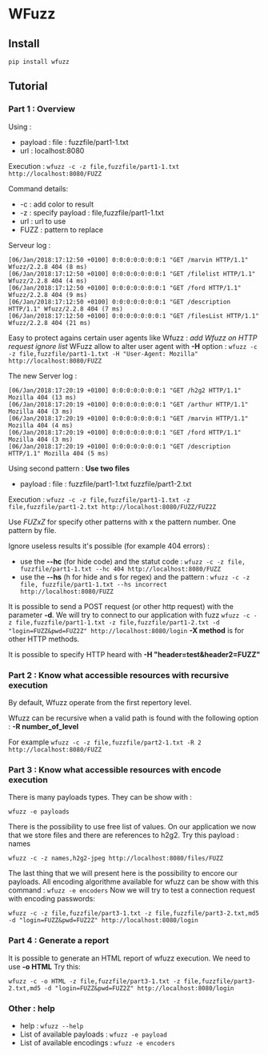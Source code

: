 # WFuzz

## Install

`pip install wfuzz`

## Tutorial

### Part 1 : Overview

Using : 
* payload : file : fuzzfile/part1-1.txt
* url : localhost:8080

Execution :
```wfuzz -c -z file,fuzzfile/part1-1.txt http://localhost:8080/FUZZ```

Command details:
* -c : add color to result
* -z : specify payload : file,fuzzfile/part1-1.txt
* url : url to use
* FUZZ : pattern to replace

Serveur log :
```
[06/Jan/2018:17:12:50 +0100] 0:0:0:0:0:0:0:1 "GET /marvin HTTP/1.1" Wfuzz/2.2.8 404 (8 ms)
[06/Jan/2018:17:12:50 +0100] 0:0:0:0:0:0:0:1 "GET /filelist HTTP/1.1" Wfuzz/2.2.8 404 (4 ms)
[06/Jan/2018:17:12:50 +0100] 0:0:0:0:0:0:0:1 "GET /ford HTTP/1.1" Wfuzz/2.2.8 404 (9 ms)
[06/Jan/2018:17:12:50 +0100] 0:0:0:0:0:0:0:1 "GET /description HTTP/1.1" Wfuzz/2.2.8 404 (7 ms)
[06/Jan/2018:17:12:50 +0100] 0:0:0:0:0:0:0:1 "GET /filesList HTTP/1.1" Wfuzz/2.2.8 404 (21 ms)
```

Easy to protect agains certain user agents like Wfuzz : _add Wfuzz on HTTP request ignore list_
WFuzz allow to alter user agent with **-H** option :
```wfuzz -c -z file,fuzzfile/part1-1.txt -H "User-Agent: Mozilla" http://localhost:8080/FUZZ```

The new Server log :
```
[06/Jan/2018:17:20:19 +0100] 0:0:0:0:0:0:0:1 "GET /h2g2 HTTP/1.1" Mozilla 404 (13 ms)
[06/Jan/2018:17:20:19 +0100] 0:0:0:0:0:0:0:1 "GET /arthur HTTP/1.1" Mozilla 404 (3 ms)
[06/Jan/2018:17:20:19 +0100] 0:0:0:0:0:0:0:1 "GET /marvin HTTP/1.1" Mozilla 404 (4 ms)
[06/Jan/2018:17:20:19 +0100] 0:0:0:0:0:0:0:1 "GET /ford HTTP/1.1" Mozilla 404 (3 ms)
[06/Jan/2018:17:20:19 +0100] 0:0:0:0:0:0:0:1 "GET /description HTTP/1.1" Mozilla 404 (5 ms)
```

Using second pattern : 
**Use two files**

* payload : file : fuzzfile/part1-1.txt fuzzfile/part1-2.txt

Execution :
```wfuzz -c -z file,fuzzfile/part1-1.txt -z file,fuzzfile/part1-2.txt http://localhost:8080/FUZZ/FUZ2Z```

Use _FUZxZ_ for specify other patterns with x the pattern number. One pattern by file.

Ignore useless results it's possible (for example 404 errors) :
* use the **--hc** (for hide code) and the statut code : `wfuzz -c -z file, fuzzfile/part1-1.txt --hc 404 http://localhost:8080/FUZZ`
* use the **--hs** (h for hide and s for regex) and the pattern : `wfuzz -c -z file, fuzzfile/part1-1.txt --hs incorrect http://localhost:8080/FUZZ`

It is possible to send a POST request (or other http request) with the parameter **-d**. We will try to connect to our application with fuzz
```wfuzz -c -z file,fuzzfile/part1-1.txt -z file,fuzzfile/part1-2.txt -d "login=FUZZ&pwd=FUZ2Z" http://localhost:8080/login```
**-X method** is for other HTTP methods.

It is possible to specify HTTP heard with **-H "header=test&header2=FUZZ"**

### Part 2 : Know what accessible resources with recursive execution

By default, Wfuzz operate from the first repertory level.

Wfuzz can be recursive when a valid path is found with the following option : **-R number_of_level**

For example ```wfuzz -c -z file,fuzzfile/part2-1.txt -R 2 http://localhost:8080/FUZZ```

### Part 3 : Know what accessible resources with encode execution

There is many payloads types. They can be show with :
```
wfuzz -e payloads
```

There is the possibility to use free list of values. On our application we now that we store files and there are references to h2g2. Try this payload : names

```
wfuzz -c -z names,h2g2-jpeg http://localhost:8080/files/FUZZ
```

The last thing that we will present here is the possibility to encore our payloads.
All encoding algorithme available for wfuzz can be show with this command : ```wfuzz -e encoders```
Now we will try to test a connection request with encoding passwords:
```
wfuzz -c -z file,fuzzfile/part3-1.txt -z file,fuzzfile/part3-2.txt,md5 -d "login=FUZZ&pwd=FUZ2Z" http://localhost:8080/login
```

### Part 4 : Generate a report

It is possible to generate an HTML report of wfuzz execution.
We need to use **-o HTML**
Try this:
```
wfuzz -c -o HTML -z file,fuzzfile/part3-1.txt -z file,fuzzfile/part3-2.txt,md5 -d "login=FUZZ&pwd=FUZ2Z" http://localhost:8080/login
```

### Other : help

* help : `wfuzz --help`
* List of available payloads : `wfuzz -e payload`
* List of available encodings : `wfuzz -e encoders`
